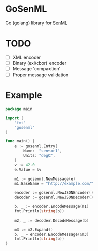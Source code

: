 # GoSenML

Go (golang) library for [SenML](http://www.ietf.org/id/draft-jennings-core-senml-00.txt)

# TODO
- [ ] XML encoder
- [ ] Binary (exi/cbor) encoder
- [ ] Message 'compaction'
- [ ] Proper message validation

# Example

```go
package main

import (
	"fmt"
	"gosenml"
)

func main() {
	e := gosenml.Entry{
		Name:  "sensor1",
		Units: "degC",
	}
	v := 42.0
	e.Value = &v

	m1 := gosenml.NewMessage(e)
	m1.BaseName = "http://example.com/"

	encoder := gosenml.NewJSONEncoder()
	decoder := gosenml.NewJSONDecoder()

	b, _ := encoder.EncodeMessage(m1)
	fmt.Println(string(b))

	m2, _ := decoder.DecodeMessage(b)

	m3 := m2.Expand()
	b, _ = encoder.EncodeMessage(&m3)
	fmt.Println(string(b))
}

```
